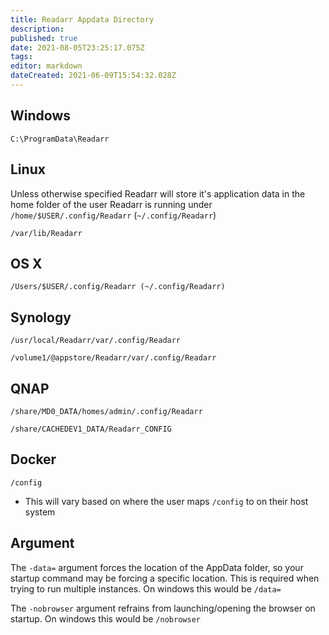```yaml
---
title: Readarr Appdata Directory
description: 
published: true
date: 2021-08-05T23:25:17.075Z
tags: 
editor: markdown
dateCreated: 2021-06-09T15:54:32.028Z
---
```


## Windows

`C:\ProgramData\Readarr`

## Linux

Unless otherwise specified Readarr will store it's application data in the home folder of the user Readarr is running under `/home/$USER/.config/Readarr` (`~/.config/Readarr`)

`/var/lib/Readarr`

## OS X

`/Users/$USER/.config/Readarr (~/.config/Readarr)`

## Synology

`/usr/local/Readarr/var/.config/Readarr`

`/volume1/@appstore/Readarr/var/.config/Readarr`

## QNAP

`/share/MD0_DATA/homes/admin/.config/Readarr`

`/share/CACHEDEV1_DATA/Readarr_CONFIG`

## Docker

`/config`

- This will vary based on where the user maps `/config` to on their host system

## Argument

The `-data=` argument forces the location of the AppData folder, so your startup command may be forcing a specific location. This is required when trying to run multiple instances. On windows this would be `/data=`

The `-nobrowser` argument refrains from launching/opening the browser on startup. On windows this would be `/nobrowser`
